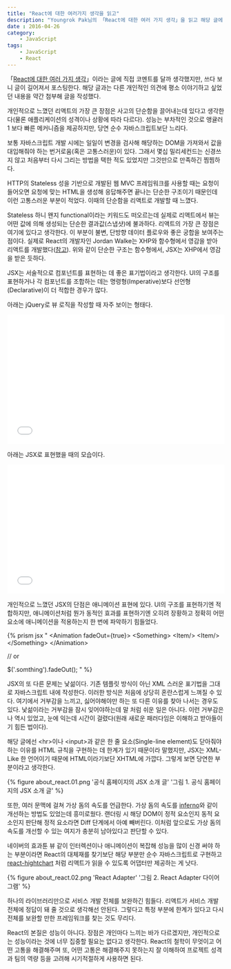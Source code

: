 ```yaml
---
title: "React에 대한 여러가지 생각을 읽고"
description: "Youngrok Pak님의 「React에 대한 여러 가지 생각」을 읽고 해당 글에 대한 개인적인 의견과 React에 관해 평소에 이야기하고 싶었던 내용을 함께 이야기합니다."
date : 2016-04-26
category:
    - JavaScript
tags:
    - JavaScript
    - React
---
```


「[React에 대한 여러 가지 생각](http://youngrok.com/React%EC%97%90%20%EB%8C%80%ED%95%9C%20%EC%97%AC%EB%9F%AC%20%EA%B0%80%EC%A7%80%20%EC%83%9D%EA%B0%81#_=_)」이라는 글에 직접 코멘트를 달까 생각했지만, 쓰다 보니 글이 길어져서 포스팅한다. 해당 글과는 다른 개인적인 의견에 평소 이야기하고 싶었던 내용을 약간 첨부해 글을 작성했다.

개인적으로 느꼈던 리액트의 가장 큰 장점은 사고의 단순함을 끌어내는데 있다고 생각한다(물론 애플리케이션의 성격이나 상황에 따라 다르다). 성능는 부차적인 것으로 앵귤러1 보다 빠른 메커니즘을 제공하지만, 당연 순수 자바스크립트보단 느리다.

보통 자바스크립트 개발 시에는 일일이 변경을 검사해 해당하는 DOM을 가져와서 값을 대입해줘야 하는 번거로움(혹은 고통스러운)이 있다. 그래서 몇십 밀리세컨드는 신경쓰지 않고 처음부터 다시 그리는 방법을 택한 적도 있었지만 그것만으로 만족하긴 찜찜하다.

HTTP의 Stateless 성을 기반으로 개발된 웹 MVC 프레임워크를 사용할 때는 요청이 들어오면 요청에 맞는 HTML을 생성해 응답해주면 끝나는 단순한 구조이기 때문인데 이런 고통스러운 부분이 적었다. 이때의 단순함을 리액트로 개발할 때 느꼈다.

Stateless 하니 왠지 functional이라는 키워드도 떠오르는데 실제로 리액트에서 뷰는 어떤 값에 의해 생성되는 단순한 결과값(스냅샷)에 불과하다. 리액트의 가장 큰 장점은 여기에 있다고 생각한다. 이 부분이 불변, 단방향 데이터 플로우와 좋은 궁합을 보여주는 점이다. 실제로 React의 개발자인 Jordan Walke는 XHP와 함수형에서 영감을 받아 리액트를 개발했다([참고](https://www.quora.com/How-was-the-idea-to-develop-React-conceived-and-how-many-people-worked-on-developing-it-and-implementing-it-at-Facebook)). 위와 같이 단순한 구조는 함수형에서, JSX는 XHP에서 영감을 받은 듯하다.

JSX는 서술적으로 컴포넌트를 표현하는 데 좋은 표기법이라고 생각한다. UI의 구조를 표현하거나 각 컴포넌트를 조합하는 데는 명령형(Imperative)보다 선언형(Declarative)이 더 적합한 경우가 많다.

아래는 jQuery로 뷰 로직을 작성할 때 자주 보이는 형태다.

<iframe width="100%" height="300" src="//jsfiddle.net/uyeong21c/b5L5f3t9/5/embedded/js,css,html,result" allowfullscreen="allowfullscreen" frameborder="0"></iframe>

아래는 JSX로 표현했을 때의 모습이다.

<iframe width="100%" height="300" src="//jsfiddle.net/uyeong21c/h9y8o7ez/5/embedded/js,css,html,result" allowfullscreen="allowfullscreen" frameborder="0"></iframe>

개인적으로 느꼈던 JSX의 단점은 애니메이션 표현에 있다. UI의 구조를 표현하기엔 적합하지만, 애니메이션처럼 뭔가 동적인 효과를 표현하기엔 오히려 장황하고 정확히 어떤 요소에 애니메이션을 적용하는지 한 번에 파악하기 힘들었다.

{% prism jsx "
&lt;Animation fadeOut={true}>
	&lt;Something>
		&lt;Item/>
		&lt;Item/>
	&lt;/Something>
&lt;/Animation>

// or

$('.somthing').fadeOut();
" %}

JSX의 또 다른 문제는 낯섦이다. 기존 템플릿 방식이 아닌 XML 스러운 표기법을 그대로 자바스크립트 내에 작성한다. 이러한 방식은 처음에 상당히 혼란스럽게 느껴질 수 있다. 여기에서 거부감을 느끼고, 싫어야해야만 하는 또 다른 이유를 찾아 나서는 경우도 있다. 낯섦이라는 거부감을 잠시 잊어야하는데 말 처럼 쉬운 일은 아니다. 이런 거부감은 나 역시 있었고, 눈에 익는데 시간이 걸렸다(원래 새로운 패러다임은 이해하고 받아들이기 힘든 법이다).

해당 글에선 &lt;hr>이나 &lt;input>과 같은 한 줄 요소(Single-line element)도 닫아줘야 하는 이유를 HTML 규칙을 구현하는 데 한계가 있기 때문이라 말했지만, JSX는 XML-Like 한 언어이기 때문에 HTML이라기보단 XHTML에 가깝다. 그렇게 보면 당연한 부분이라고 생각한다.

{% figure about_react.01.png '공식 홈페이지의 JSX 소개 글' '그림 1. 공식 홈페이지의 JSX 소개 글' %}

또한, 여러 문맥에 걸쳐 가상 돔의 속도를 언급한다. 가상 돔의 속도를 [inferno](https://github.com/trueadm/inferno)와 같이 개선하는 방법도 있었는데 흥미로웠다. 랜더링 시 해당 DOM이 정적 요소인지 동적 요소인지 판단해 정적 요소라면 Diff 단계에서 아예 빼버린다. 이처럼 앞으로도 가상 돔의 속도를 개선할 수 있는 여지가 충분히 남아있다고 판단할 수 있다.

네이버의 효과툰 뷰 같이 인터렉션이나 애니메이션이 복잡해 성능을 많이 신경 써야 하는 부분이라면 React의 대체재를 찾기보단 해당 부분만 순수 자바스크립트로 구현하고 [react-hightchart](https://github.com/kirjs/react-highcharts) 처럼 리액트가 읽을 수 있도록 어댑터만 제공하는 게 낫다.

{% figure about_react.02.png 'React Adapter' '그림 2. React Adapter 다이어그램' %}

하나의 라이브러리만으로 서비스 개발 전체를 보완하긴 힘들다. 리액트가 서비스 개발 전체에 정답이 돼 줄 것으로 생각해선 안된다. 그렇다고 특정 부분에 한계가 있다고 다시 전체를 보완할 만한 프레임워크를 찾는 것도 무리다.

React의 본질은 성능이 아니다. 장점은 개인마다 느끼는 바가 다르겠지만, 개인적으로는 성능이라는 것에 너무 집중할 필요는 없다고 생각한다. React의 철학이 무엇이고 어떤 고통을 해결해주며 또, 어떤 고통은 해결해주지 못하는지 잘 이해하여 프로젝트 성격과 팀의 역량 등을 고려해 시기적절하게 사용하면 된다.
